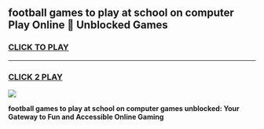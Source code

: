 
## football games to play at school on computer Play Online 👋 Unblocked Games
<h3>
<a href="https://news.freeplayer.one?title=football_games_to_play_at_school_on_computer&ref=17GH">CLICK TO PLAY</a></h3>
<hr>

<h3>
<a href="https://news.freeplayer.one?title=football_games_to_play_at_school_on_computer&ref=17GH">CLICK 2 PLAY</a>
  
</h3>

<a href="https://news.freeplayer.one?title=football_games_to_play_at_school_on_computer&ref=17GH/"><img src="https://clearcache.store/games.png"></a>


**football games to play at school on computer games unblocked: Your Gateway to Fun and Accessible Online Gaming**
